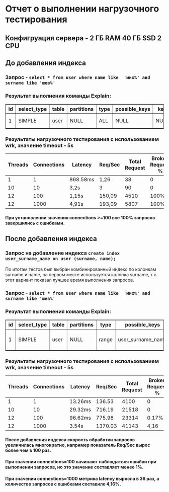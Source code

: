 # Отчет о выполнении нагрузочного тестирования

## Конфигруация сервера - 2 ГБ RAM 40 ГБ SSD 2 CPU

## До добавления индекса
### Запрос - ```select * from user where name like  'мих%' and surname like 'шев%'```
### Результат выполнения команды Explain:
<table border="1" style="border-collapse:collapse">
<tr><th>id</th><th>select_type</th><th>table</th><th>partitions</th><th>type</th><th>possible_keys</th><th>key</th><th>key_len</th><th>ref</th><th>rows</th><th>filtered</th><th>Extra</th></tr>
<tr><td>1</td><td>SIMPLE</td><td>user</td><td>NULL</td><td>ALL</td><td>NULL</td><td>NULL</td><td>NULL</td><td>NULL</td><td>950258</td><td>1.23</td><td>Using where</td></tr>
</table>

### Результаты нагрузочного тестирования с использованием wrk, значение timeout - 5s
| Threads | Connections | Latency  | Req/Sec | Total Request | Broken Request % |
|---------|-------------|----------|---------|---------------|------------------|
| 1       | 1           | 868.58ms | 1,26    | 38            | 0                |
| 10      | 10          | 3,2s     | 3       | 90            | 0                |
| 12      | 100         | 1,15s    | 150,09  | 4510          | 100%             |
| 12      | 1000        | 4,91s    | 193,09  | 5807          | 100%             |

#### При установлении значения connections >=100 все 100% запросов завершились с ошибками.

## После добавления индекса
### Запрос на добавление индекса ```create index user_surname_name on user (surname, name);```
По итогам тестов был выбран комбинированный индекс по колонкам surname и name, на первом месте используется колонка surname, т.к. этот вариант показал лучшее время выполнения запросов.
### Запрос - ```select * from user where name like  'мих%' and surname like 'шев%'```
### Результат выполнения команды Explain:
<table border="1" style="border-collapse:collapse">
    <tr><th>id</th><th>select_type</th><th>table</th><th>partitions</th><th>type</th><th>possible_keys</th><th>key</th><th>key_len</th><th>ref</th><th>rows</th><th>filtered</th><th>Extra</th></tr>
    <tr><td>1</td><td>SIMPLE</td><td>user</td><td>NULL</td><td>range</td><td>user_surname_name</td><td>user_surname_name</td><td>2044</td><td>NULL</td><td>1</td><td>11.11</td><td>Using index condition</td></tr>
</table>

### Результаты нагрузочного тестирования с использованием wrk, значение timeout - 5s

| Threads | Connections | Latency | Req/Sec | Total Request | Broken Request % |
|---------|-------------|---------|---------|---------------|------------------|
| 1       | 1           | 13.26ms | 136.53  | 4100          | 0                |
| 10      | 10          | 29.32ms | 716.19  | 21518         | 0                |
| 12      | 100         | 96.62ms | 775.98  | 23314         | 0.17%            |
| 12      | 1000        | 3.54s   | 1370.03 | 41143         | 4,16             |

#### После добавления индекса скорость обработки запросов увеличилась многократно, например показатель Req/Sec вырос более чем в 100 раз.
#### При значении connections=100 начинают наблюдаться ошибки при выполнении запросов, но это значение составляет менее 1%.
#### При значении connections=1000 метрика latency выросла в 36 раз, а количество запросов с ошибками составило 4,16%.


